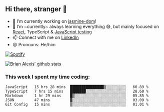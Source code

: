 ## Hi there, stranger 👋

- 🔭 I’m currently working on [jasmine-dom](https://github.com/testing-library/jasmine-dom)!
- 🌱 I’m ~currently~ always learning everything 😅, but mainly focused on [React](https://courseit.com.ar/cursos/frontend-avanzado-2020), TypeScript & [JavaScript testing](https://testingjavascript.com/)
- 📫 Connect with me on [LinkedIn](https://www.linkedin.com/in/brian-alexis/)
- 😄 Pronouns: He/him

[![Spotify](https://novatorem-nine-beige.vercel.app/api/spotify)](https://open.spotify.com/user/21ttbyunhf56rp6soqidgfk2q)

[![Brian Alexis' github stats](https://github-readme-stats-sepia-two.vercel.app/api?username=brrianalexis&show_icons=true&hide_border=true?count_private=true)](https://github.com/brrianalexis/github-readme-stats)

### This week I spent my time coding:
<!--START_SECTION:waka-->
```text
JavaScript   15 hrs 28 mins  ███████████████▒░░░░░░░░░   60.89 % 
TypeScript   7 hrs 15 mins   ███████░░░░░░░░░░░░░░░░░░   28.60 % 
Markdown     1 hr 29 mins    █▒░░░░░░░░░░░░░░░░░░░░░░░   05.85 % 
JSON         47 mins         ▓░░░░░░░░░░░░░░░░░░░░░░░░   03.09 % 
Git Config   15 mins         ▒░░░░░░░░░░░░░░░░░░░░░░░░   01.01 % 
```
<!--END_SECTION:waka-->
